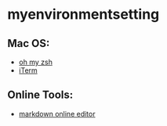 # myenvironmentsetting

## Mac OS:
- [oh my zsh](http://www.google.com)
- [iTerm](http://www.google.com)


## Online Tools:
- [markdown online editor](https://dillinger.io/)
